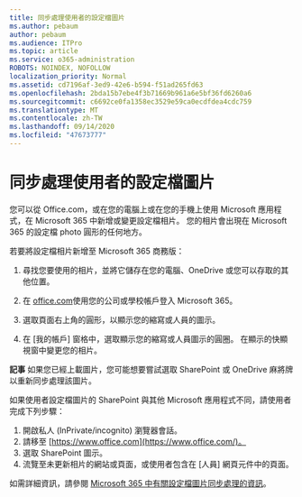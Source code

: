 ```yaml
---
title: 同步處理使用者的設定檔圖片
ms.author: pebaum
author: pebaum
ms.audience: ITPro
ms.topic: article
ms.service: o365-administration
ROBOTS: NOINDEX, NOFOLLOW
localization_priority: Normal
ms.assetid: cd7196af-3ed9-42e6-b594-f51ad265fd63
ms.openlocfilehash: 2bda15b7ebe4f3b71669b961a6e5bf36fd6260a6
ms.sourcegitcommit: c6692ce0fa1358ec3529e59ca0ecdfdea4cdc759
ms.translationtype: MT
ms.contentlocale: zh-TW
ms.lasthandoff: 09/14/2020
ms.locfileid: "47673777"
---
```

# <a name="sync-a-users-profile-picture"></a>同步處理使用者的設定檔圖片

您可以從 Office.com，或在您的電腦上或在您的手機上使用 Microsoft 應用程式，在 Microsoft 365 中新增或變更設定檔相片。 您的相片會出現在 Microsoft 365 的設定檔 photo 圓形的任何地方。

若要將設定檔相片新增至 Microsoft 365 商務版：

1. 尋找您要使用的相片，並將它儲存在您的電腦、OneDrive 或您可以存取的其他位置。

2. 在 [office.com](https://www.office.com)使用您的公司或學校帳戶登入 Microsoft 365。

3. 選取頁面右上角的圓形，以顯示您的縮寫或人員的圖示。

4. 在 [我的帳戶] 窗格中，選取顯示您的縮寫或人員圖示的圓圈。 在顯示的快顯視窗中變更您的相片。

**記事** 如果您已經上載圖片，您可能想要嘗試選取 SharePoint 或 OneDrive 麻將牌以重新同步處理該圖片。

如果使用者設定檔圖片的 SharePoint 與其他 Microsoft 應用程式不同，請使用者完成下列步驟：

1. 開啟私人 (InPrivate/incognito) 瀏覽器會話。
2. 請移至 [https://www.office.com](https://www.office.com/)。
3. 選取 SharePoint 圖示。
4. 流覽至未更新相片的網站或頁面，或使用者包含在 [人員] 網頁元件中的頁面。

如需詳細資訊，請參閱 [Microsoft 365 中有關設定檔圖片同步處理的資訊](https://support.office.com/article/information-about-profile-picture-synchronization-in-office-365-20594d76-d054-4af4-a660-401133e3d48a)。

